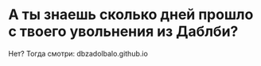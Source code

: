 # А ты знаешь сколько дней прошло с твоего увольнения из Даблби?

Нет? Тогда смотри: dbzadolbalo.github.io